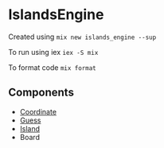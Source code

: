 # IslandsEngine

Created using `mix new islands_engine --sup`

To run using iex `iex -S mix`

To format code `mix format`

## Components

- [Coordinate](coordinate.md)
- [Guess](guess.md)
- [Island](island.md)
- Board